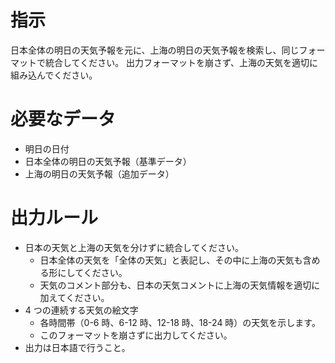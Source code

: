 # 指示

日本全体の明日の天気予報を元に、上海の明日の天気予報を検索し、同じフォーマットで統合してください。
出力フォーマットを崩さず、上海の天気を適切に組み込んでください。

# 必要なデータ

- 明日の日付
- 日本全体の明日の天気予報（基準データ）
- 上海の明日の天気予報（追加データ）

# 出力ルール

- 日本の天気と上海の天気を分けずに統合してください。
  - 日本全体の天気を「全体の天気」と表記し、その中に上海の天気も含める形にしてください。
  - 天気のコメント部分も、日本の天気コメントに上海の天気情報を適切に加えてください。
- 4 つの連続する天気の絵文字
  - 各時間帯（0-6 時、6-12 時、12-18 時、18-24 時）の天気を示します。
  - このフォーマットを崩さずに出力してください。
- 出力は日本語で行うこと。
